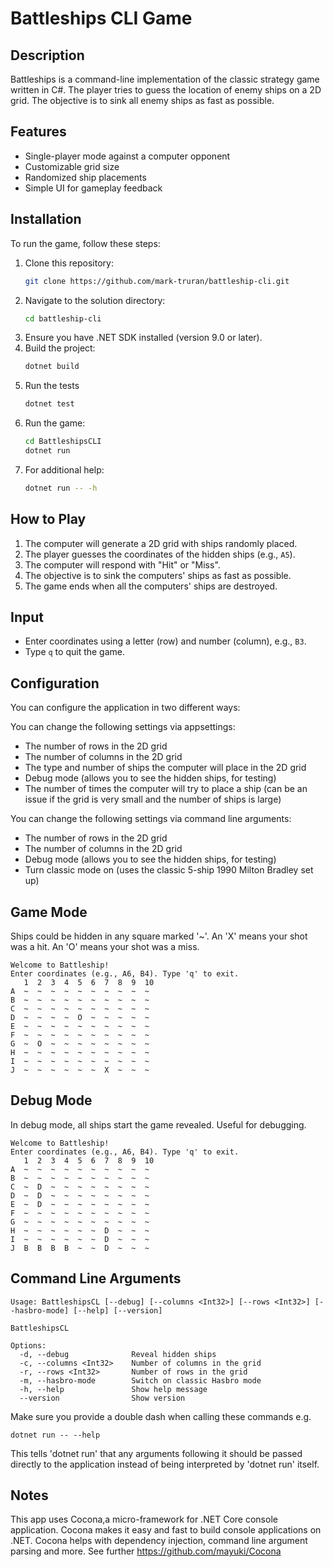# Battleships CLI Game

## Description
Battleships is a command-line implementation of the classic strategy game written in C#. The player tries to guess the location of enemy ships on a 2D grid. The objective is to sink all enemy ships as fast as possible.

## Features
- Single-player mode against a computer opponent
- Customizable grid size
- Randomized ship placements
- Simple UI for gameplay feedback

## Installation
To run the game, follow these steps:

1. Clone this repository:
   ```sh
   git clone https://github.com/mark-truran/battleship-cli.git
   ```
2. Navigate to the solution directory:
   ```sh
   cd battleship-cli
   ```
3. Ensure you have .NET SDK installed (version 9.0 or later).
4. Build the project:
   ```sh
   dotnet build
   ```
5. Run the tests
    ```sh
    dotnet test
    ```
5. Run the game:
   ```sh
   cd BattleshipsCLI
   dotnet run
   ```
6. For additional help:
    ```sh
   dotnet run -- -h
   ```

## How to Play
1. The computer will generate a 2D grid with ships randomly placed.
2. The player guesses the coordinates of the hidden ships (e.g., `A5`).
3. The computer will respond with "Hit" or "Miss".
4. The objective is to sink the computers' ships as fast as possible.
5. The game ends when all the computers' ships are destroyed.

## Input
- Enter coordinates using a letter (row) and number (column), e.g., `B3`.
- Type `q` to quit the game.

## Configuration
You can configure the application in two different ways:

You can change the following settings via appsettings:
- The number of rows in the 2D grid
- The number of columns in the 2D grid
- The type and number of ships the computer will place in the 2D grid
- Debug mode (allows you to see the hidden ships, for testing)
- The number of times the computer will try to place a ship (can be an issue if the grid is very small and the number of ships is large)

You can change the following settings via command line arguments:
- The number of rows in the 2D grid
- The number of columns in the 2D grid
- Debug mode (allows you to see the hidden ships, for testing)
- Turn classic mode on (uses the classic 5-ship 1990 Milton Bradley set up)

## Game Mode
Ships could be hidden in any square marked '~'. An 'X' means your shot was a hit. An 'O' means your shot was a miss. 

```console
Welcome to Battleship!
Enter coordinates (e.g., A6, B4). Type 'q' to exit.
   1  2  3  4  5  6  7  8  9  10
A  ~  ~  ~  ~  ~  ~  ~  ~  ~  ~
B  ~  ~  ~  ~  ~  ~  ~  ~  ~  ~
C  ~  ~  ~  ~  ~  ~  ~  ~  ~  ~
D  ~  ~  ~  ~  O  ~  ~  ~  ~  ~
E  ~  ~  ~  ~  ~  ~  ~  ~  ~  ~
F  ~  ~  ~  ~  ~  ~  ~  ~  ~  ~
G  ~  O  ~  ~  ~  ~  ~  ~  ~  ~
H  ~  ~  ~  ~  ~  ~  ~  ~  ~  ~
I  ~  ~  ~  ~  ~  ~  ~  ~  ~  ~
J  ~  ~  ~  ~  ~  ~  X  ~  ~  ~
```

## Debug Mode
In debug mode, all ships start the game revealed. Useful for debugging.
```console
Welcome to Battleship!
Enter coordinates (e.g., A6, B4). Type 'q' to exit.
   1  2  3  4  5  6  7  8  9  10
A  ~  ~  ~  ~  ~  ~  ~  ~  ~  ~
B  ~  ~  ~  ~  ~  ~  ~  ~  ~  ~
C  ~  D  ~  ~  ~  ~  ~  ~  ~  ~
D  ~  D  ~  ~  ~  ~  ~  ~  ~  ~
E  ~  D  ~  ~  ~  ~  ~  ~  ~  ~
F  ~  ~  ~  ~  ~  ~  ~  ~  ~  ~
G  ~  ~  ~  ~  ~  ~  ~  ~  ~  ~
H  ~  ~  ~  ~  ~  ~  D  ~  ~  ~
I  ~  ~  ~  ~  ~  ~  D  ~  ~  ~
J  B  B  B  B  ~  ~  D  ~  ~  ~
```
## Command Line Arguments
```console
Usage: BattleshipsCL [--debug] [--columns <Int32>] [--rows <Int32>] [--hasbro-mode] [--help] [--version]

BattleshipsCL

Options:
  -d, --debug              Reveal hidden ships
  -c, --columns <Int32>    Number of columns in the grid
  -r, --rows <Int32>       Number of rows in the grid
  -m, --hasbro-mode        Switch on classic Hasbro mode
  -h, --help               Show help message
  --version                Show version
```
Make sure you provide a double dash when calling these commands e.g.

```console
dotnet run -- --help
```
This tells 'dotnet run' that any arguments following it should be passed directly to the application instead of being interpreted by 'dotnet run' itself.

## Notes
This app uses Cocona,a micro-framework for .NET Core console application. Cocona makes it easy and fast to build console
applications on .NET. Cocona helps with dependency injection, command line argument parsing and more. See further https://github.com/mayuki/Cocona
